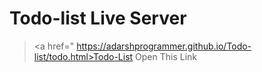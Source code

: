 # Todo-list Live Server
> <a href=" https://adarshprogrammer.github.io/Todo-list/todo.html>Todo-List Open This Link</a>
